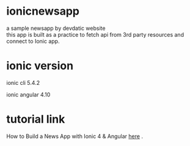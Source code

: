 # ionicnewsapp 

a sample newsapp by devdatic website <br>
this app is built as a practice to fetch api from 3rd party resources and connect to Ionic app.

# ionic version  

ionic cli 5.4.2 <br>

ionic angular 4.10

# tutorial link
How to Build a News App with Ionic 4 & Angular
[here](https://www.sitepoint.com/ionic-4-angular-build-app/) .

